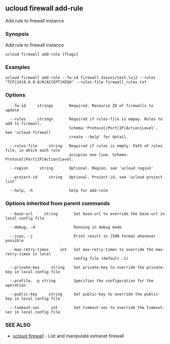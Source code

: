 ## ucloud firewall add-rule

Add rule to firewall instance

### Synopsis

Add rule to firewall instance

```
ucloud firewall add-rule [flags]
```

### Examples

```
ucloud firewall add-rule --fw-id firewall-2xxxxz/test.lxj2 --rules "TCP|24|0.0.0.0/0|ACCEPT|HIGH" --rules-file firewall_rules.txt
```

### Options

```
  --fw-id     strings       Required. Resource ID of firewalls to update 

  --rules     strings       Required if rules-file is empay. Rules to add to firewall.
                            Schema:'Protocol|Port|IP|Action|Level'. See 'ucloud firewall
                            create --help' for detail. 

  --rules-file     string   Required if rules is empty. Path of rules file, in which each rule
                            occupies one line. Schema: Protocol|Port|IP|Action|Level. 

  --region     string       Optional. Region, see 'ucloud region' 

  --project-id     string   Optional. Project-id, see 'ucloud project list' 

  --help, -h                help for add-rule 

```

### Options inherited from parent commands

```
  --base-url     string       Set base-url to override the base-url in local config file 

  --debug, -d                 Running in debug mode 

  --json, -j                  Print result in JSON format whenever possible 

  --max-retry-times     int   Set max-retry-times to override the max-retry-times in local
                              config file (default -1) 

  --private-key     string    Set private-key to override the private-key in local config file 

  --profile, -p string        Specifies the configuration for the operation 

  --public-key     string     Set public-key to override the public-key in local config file 

  --timeout-sec     int       Set timeout-sec to override the timeout-sec in local config file 

```

### SEE ALSO

* [ucloud firewall](cli/cmd/ucloud/firewall)	 - List and manipulate extranet firewall

